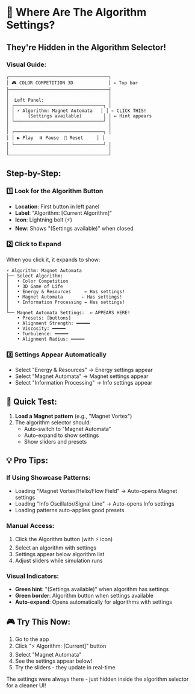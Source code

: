 # 🎯 Where Are The Algorithm Settings?

## They're Hidden in the Algorithm Selector!

### Visual Guide:

```
┌─────────────────────────────────────┐
│ 🎮 COLOR COMPETITION 3D             │ ← Top bar
├─────────────────────────────────────┤
│                                     │
│  Left Panel:                        │
│ ┌─────────────────────────────────┐ │
│ │ ⚡ Algorithm: Magnet Automata   │ │ ← CLICK THIS!
│ │     (Settings available)        │ │ ← Hint appears
│ └─────────────────────────────────┘ │
│                                     │
│ ┌─────────────────────────────────┐ │
│ │ ▶️ Play  ⏸️ Pause  🔄 Reset     │ │
│ └─────────────────────────────────┘ │
│                                     │
└─────────────────────────────────────┘
```

## Step-by-Step:

### 1️⃣ Look for the Algorithm Button
- **Location**: First button in left panel
- **Label**: "Algorithm: [Current Algorithm]"
- **Icon**: Lightning bolt (⚡)
- **New**: Shows "(Settings available)" when closed

### 2️⃣ Click to Expand
When you click it, it expands to show:
```
⚡ Algorithm: Magnet Automata
├── Select Algorithm:
│   • Color Competition
│   • 3D Game of Life
│   • Energy & Resources     ← Has settings!
│   • Magnet Automata       ← Has settings!
│   • Information Processing ← Has settings!
│
└── Magnet Automata Settings:  ← APPEARS HERE!
    • Presets: [buttons]
    • Alignment Strength: ━━━━━
    • Viscosity: ━━━━━
    • Turbulence: ━━━━━
    • Alignment Radius: ━━━━━
```

### 3️⃣ Settings Appear Automatically
- Select "Energy & Resources" → Energy settings appear
- Select "Magnet Automata" → Magnet settings appear
- Select "Information Processing" → Info settings appear

## 🚀 Quick Test:

1. **Load a Magnet pattern** (e.g., "Magnet Vortex")
2. The algorithm selector should:
   - Auto-switch to "Magnet Automata"
   - Auto-expand to show settings
   - Show sliders and presets

## 💡 Pro Tips:

### If Using Showcase Patterns:
- Loading "Magnet Vortex/Helix/Flow Field" → Auto-opens Magnet settings
- Loading "Info Oscillator/Signal Line" → Auto-opens Info settings
- Loading patterns auto-applies good presets

### Manual Access:
1. Click the Algorithm button (with ⚡ icon)
2. Select an algorithm with settings
3. Settings appear below algorithm list
4. Adjust sliders while simulation runs

### Visual Indicators:
- **Green hint**: "(Settings available)" when algorithm has settings
- **Green border**: Algorithm button when settings available
- **Auto-expand**: Opens automatically for algorithms with settings

## 🎮 Try This Now:

1. Go to the app
2. Click "⚡ Algorithm: [Current]" button
3. Select "Magnet Automata"
4. See the settings appear below!
5. Try the sliders - they update in real-time

The settings were always there - just hidden inside the algorithm selector for a cleaner UI!